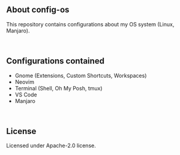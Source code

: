 ## About config-os

This repository contains configurations about my OS system (Linux, Manjaro).

&nbsp;


## Configurations contained

* Gnome (Extensions, Custom Shortcuts, Workspaces)
* Neovim
* Terminal (Shell, Oh My Posh, tmux)
* VS Code
* Manjaro

&nbsp;


## License

Licensed under Apache-2.0 license.
